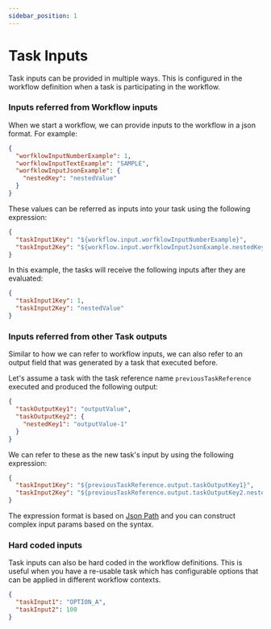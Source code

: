 ```yaml
---
sidebar_position: 1
---
```


# Task Inputs

Task inputs can be provided in multiple ways. This is configured in the workflow definition when a task is participating
in the workflow.

### Inputs referred from Workflow inputs

When we start a workflow, we can provide inputs to the workflow in a json format. For example:

```json
{
  "worfklowInputNumberExample": 1,
  "worfklowInputTextExample": "SAMPLE",
  "worfklowInputJsonExample": {
    "nestedKey": "nestedValue"
  }
}
```

These values can be referred as inputs into your task using the following expression:

```json
{
  "taskInput1Key": "${workflow.input.worfklowInputNumberExample}",
  "taskInput2Key": "${workflow.input.worfklowInputJsonExample.nestedKey}"
}
```

In this example, the tasks will receive the following inputs after they are evaluated:
```json
{
  "taskInput1Key": 1,
  "taskInput2Key": "nestedValue"
}
```

### Inputs referred from other Task outputs

Similar to how we can refer to workflow inputs, we can also refer to an output field that was generated by a task that
executed before.

Let's assume a task with the task reference name `previousTaskReference` executed and produced the following output:

```json
{
  "taskOutputKey1": "outputValue",
  "taskOutputKey2": {
    "nestedKey1": "outputValue-1"
  }
}
```

We can refer to these as the new task's input by using the following expression:

```json
{
  "taskInput1Key": "${previousTaskReference.output.taskOutputKey1}",
  "taskInput2Key": "${previousTaskReference.output.taskOutputKey2.nestedKey1}"
}
```

The expression format is based on [Json Path](https://goessner.net/articles/JsonPath/) and you can construct complex
input params based on the syntax.

### Hard coded inputs

Task inputs can also be hard coded in the workflow definitions. This is useful when you have a re-usable task which has
configurable options that can be applied in different workflow contexts.

```json
{
  "taskInput1": "OPTION_A",
  "taskInput2": 100
}
```

